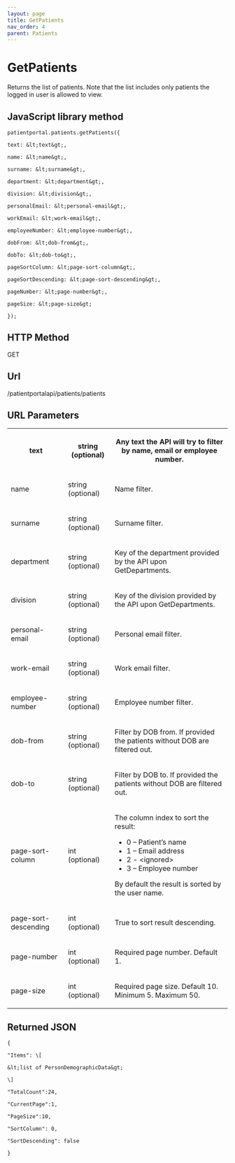 ```yaml
---
layout: page
title: GetPatients
nav_order: 4
parent: Patients
---
```


# GetPatients

Returns the list of patients. Note that the list includes only patients the logged in user is allowed to view.

## JavaScript library method

```
patientportal.patients.getPatients({

text: &lt;text&gt;,

name: &lt;name&gt;,

surname: &lt;surname&gt;,

department: &lt;department&gt;,

division: &lt;division&gt;,

personalEmail: &lt;personal-email&gt;,

workEmail: &lt;work-email&gt;,

employeeNumber: &lt;employee-number&gt;,

dobFrom: &lt;dob-from&gt;,

dobTo: &lt;dob-to&gt;,

pageSortColumn: &lt;page-sort-column&gt;,

pageSortDescending: &lt;page-sort-descending&gt;,

pageNumber: &lt;page-number&gt;,

pageSize: &lt;page-size&gt;

});
```

## HTTP Method

GET

## ****Url****

/patientportalapi/patients/patients

## URL Parameters

<table><tbody><tr><th><p>text</p></th><th><p>string (optional)</p></th><th><p>Any text the API will try to filter by name, email or employee number.</p></th></tr><tr><td><p>name</p></td><td><p>string (optional)</p></td><td><p>Name filter.</p></td></tr><tr><td><p>surname</p></td><td><p>string (optional)</p></td><td><p>Surname filter.</p></td></tr><tr><td><p>department</p></td><td><p>string (optional)</p></td><td><p>Key of the department provided by the API upon GetDepartments.</p></td></tr><tr><td><p>division</p></td><td><p>string (optional)</p></td><td><p>Key of the division provided by the API upon GetDepartments.</p></td></tr><tr><td><p>personal-email</p></td><td><p>string (optional)</p></td><td><p>Personal email filter.</p></td></tr><tr><td><p>work-email</p></td><td><p>string (optional)</p></td><td><p>Work email filter.</p></td></tr><tr><td><p>employee-number</p></td><td><p>string (optional)</p></td><td><p>Employee number filter.</p></td></tr><tr><td><p>dob-from</p></td><td><p>string (optional)</p></td><td><p>Filter by DOB from. If provided the patients without DOB are filtered out.</p></td></tr><tr><td><p>dob-to</p></td><td><p>string (optional)</p></td><td><p>Filter by DOB to. If provided the patients without DOB are filtered out.</p></td></tr><tr><td><p>page-sort-column</p></td><td><p>int (optional)</p></td><td><p>The column index to sort the result:</p><ul><li>0 – Patient’s name</li><li>1 – Email address</li><li>2 - &lt;ignored&gt;</li><li>3 – Employee number</li></ul><p>By default the result is sorted by the user name.</p></td></tr><tr><td><p>page-sort-descending</p></td><td><p>int (optional)</p></td><td><p>True to sort result descending.</p></td></tr><tr><td><p>page-number</p></td><td><p>int (optional)</p></td><td><p>Required page number. Default 1.</p></td></tr><tr><td><p>page-size</p></td><td><p>int (optional)</p></td><td><p>Required page size. Default 10. Minimum 5. Maximum 50.</p></td></tr></tbody></table>

## Returned JSON

```
{

"Items": \[

&lt;list of PersonDemographicData&gt;

\]

"TotalCount":24,

"CurrentPage":1,

"PageSize":10,

"SortColumn": 0,

"SortDescending": false

}
```
